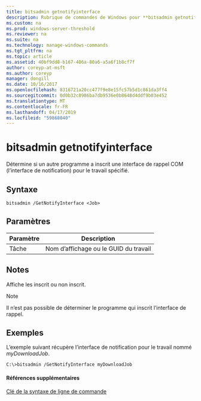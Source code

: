 ```yaml
---
title: bitsadmin getnotifyinterface
description: Rubrique de commandes de Windows pour **bitsadmin getnotifyinterface** -détermine si un autre programme a inscrit une interface de rappel COM pour le travail spécifié.
ms.custom: na
ms.prod: windows-server-threshold
ms.reviewer: na
ms.suite: na
ms.technology: manage-windows-commands
ms.tgt_pltfrm: na
ms.topic: article
ms.assetid: 40bf9dd8-b167-406a-80a6-a5a6f1b8cf7f
author: coreyp-at-msft
ms.author: coreyp
manager: dongill
ms.date: 10/16/2017
ms.openlocfilehash: 8316721a20cc477f9e8e15fc57b5d1c861da3ff4
ms.sourcegitcommit: 0d0b32c8986ba7db9536e0b8648d4ddf9b03e452
ms.translationtype: MT
ms.contentlocale: fr-FR
ms.lasthandoff: 04/17/2019
ms.locfileid: "59868040"
---
```

# <a name="bitsadmin-getnotifyinterface"></a>bitsadmin getnotifyinterface

Détermine si un autre programme a inscrit une interface de rappel COM (l’interface de notification) pour le travail spécifié.

## <a name="syntax"></a>Syntaxe

```
bitsadmin /GetNotifyInterface <Job>
```

## <a name="parameters"></a>Paramètres

|Paramètre|Description|
|---------|-----------|
|Tâche|Nom d’affichage ou le GUID du travail|

## <a name="remarks"></a>Notes

Affiche les inscrit ou non inscrit.

> [!NOTE]
> Il n’est pas possible de déterminer le programme qui inscrit l’interface de rappel.

## <a name="BKMK_examples"></a>Exemples

L’exemple suivant récupère l’interface de notification pour le travail nommé *myDownloadJob*.
```
C:\>bitsadmin /GetNotifyInterface myDownloadJob
```

#### <a name="additional-references"></a>Références supplémentaires

[Clé de la syntaxe de ligne de commande](command-line-syntax-key.md)